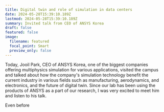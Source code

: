 ```yaml
---
title: Digital twin and role of simulation in data centers
date: 2024-05-28T15:39:10.189Z
lastmod: 2024-05-28T15:39:10.189Z
summary: Invited talk from CEO of ANSYS Korea
draft: false
featured: false
image:
  filename: featured
  focal_point: Smart
  preview_only: false
---
```

Today, Jooil Park, CEO of ANSYS Korea, one of the biggest companies offering multiphysics simulation for various applications, visited the campus and talked about how the company's simulation technology benefit the current industry in various fields such as manufacturing, aerodynamics, and electronics, and the future of digital twin. Since our lab has been using the products of ANSYS as a part of our research, I was very excited to meet him and listen to his talk.

Even before

